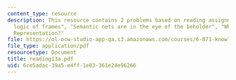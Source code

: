```yaml
---
content_type: resource
description: This resource contains 2 problems based on reading assignment on "The
  logic of frames", "Semantic nets are in the eye of the beholder", "What is a Knowledge
  Representation?"
file: https://ol-ocw-studio-app-qa.s3.amazonaws.com/courses/6-871-knowledge-based-applications-systems-spring-2005/6ce5adac39a5e4ff1e03361e24e96266_reading13a.pdf
file_type: application/pdf
resourcetype: Document
title: reading13a.pdf
uid: 6ce5adac-39a5-e4ff-1e03-361e24e96266
---
```

